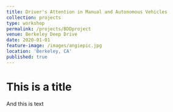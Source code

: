 ```yaml
---
title: Driver's Attention in Manual and Autonomous Vehicles
collection: projects
type: workshop
permalink: /projects/BDDproject
venue: Berkeley Deep Drive
date: 2020-01-01
feature-image: /images/angiepic.jpg
location: 'Berkeley, CA'
published: true
---
```



# This is a title


And this is text
